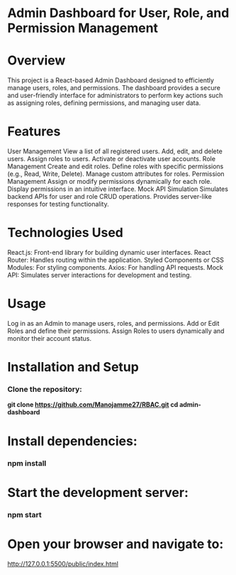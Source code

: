 # Admin Dashboard for User, Role, and Permission Management


# Overview

This project is a React-based Admin Dashboard designed to efficiently manage users, roles, and permissions. The dashboard provides a secure and user-friendly interface for administrators to perform key actions such as assigning roles, defining permissions, and managing user data.



# Features

User Management
View a list of all registered users.
Add, edit, and delete users.
Assign roles to users.
Activate or deactivate user accounts.
Role Management
Create and edit roles.
Define roles with specific permissions (e.g., Read, Write, Delete).
Manage custom attributes for roles.
Permission Management
Assign or modify permissions dynamically for each role.
Display permissions in an intuitive interface.
Mock API Simulation
Simulates backend APIs for user and role CRUD operations.
Provides server-like responses for testing functionality.


# Technologies Used

React.js: Front-end library for building dynamic user interfaces.
React Router: Handles routing within the application.
Styled Components or CSS Modules: For styling components.
Axios: For handling API requests.
Mock API: Simulates server interactions for development and testing.

# Usage

Log in as an Admin to manage users, roles, and permissions.
Add or Edit Roles and define their permissions.
Assign Roles to users dynamically and monitor their account status.


# Installation and Setup

### Clone the repository:

**git clone https://github.com/Manojamme27/RBAC.git
cd admin-dashboard**

# Install dependencies:

### npm install

# Start the development server:

### npm start

# Open your browser and navigate to:

http://127.0.0.1:5500/public/index.html


